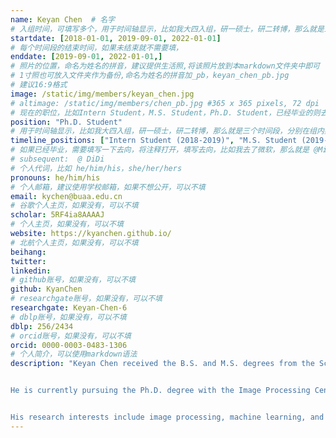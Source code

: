 ```yaml
---
name: Keyan Chen  # 名字
# 入组时间，可填写多个，用于时间轴显示，比如我大四入组，研一硕士，研二转博，那么就是三个时间段
startdate: [2018-01-01, 2019-09-01, 2022-01-01]
# 每个时间段的结束时间，如果未结束就不需要填，
enddate: [2019-09-01, 2022-01-01,]
# 照片的位置，命名为姓名的拼音，建议提供生活照,将该照片放到本markdown文件夹中即可
# 1寸照也可放入文件夹作为备份,命名为姓名的拼音加_pb，keyan_chen_pb.jpg
# 建议16:9格式
image: /static/img/members/keyan_chen.jpg 
# altimage: /static/img/members/chen_pb.jpg #365 x 365 pixels, 72 dpi
# 现在的职位，比如Intern Student，M.S. Student，Ph.D. Student，已经毕业的则去掉Student，写 M.S.，Ph.D.
position: "Ph.D. Student" 
# 用于时间轴显示，比如我大四入组，研一硕士，研二转博，那么就是三个时间段，分别在组内身份是实习生，硕士生，博士生
timeline_positions: ["Intern Student (2018-2019)", "M.S. Student (2019-2022)", "Ph.D. Student (2022-)"]
# 如果已经毕业，需要填写一下去向，将注释打开，填写去向，比如我去了微软，那么就是 @Microsoft Research Asia
# subsequent:  @ DiDi
# 个人代词，比如 he/him/his，she/her/hers
pronouns: he/him/his
# 个人邮箱，建议使用学校邮箱，如果不想公开，可以不填
email: kychen@buaa.edu.cn 
# 谷歌个人主页，如果没有，可以不填
scholar: 5RF4ia8AAAAJ
# 个人主页，如果没有，可以不填
website: https://kyanchen.github.io/
# 北航个人主页，如果没有，可以不填
beihang:
twitter:
linkedin:
# github账号，如果没有，可以不填
github: KyanChen
# researchgate账号，如果没有，可以不填
researchgate: Keyan-Chen-6
# dblp账号，如果没有，可以不填
dblp: 256/2434
# orcid账号，如果没有，可以不填
orcid: 0000-0003-0483-1306
# 个人简介，可以使用markdown语法
description: "Keyan Chen received the B.S. and M.S. degrees from the School of Astronautics, Beihang University, Beijing, China, in 2019 and 2022, respectively. 


He is currently pursuing the Ph.D. degree with the Image Processing Center, School of Astronautics, Beihang University.


His research interests include image processing, machine learning, and pattern recognition."
---
```

